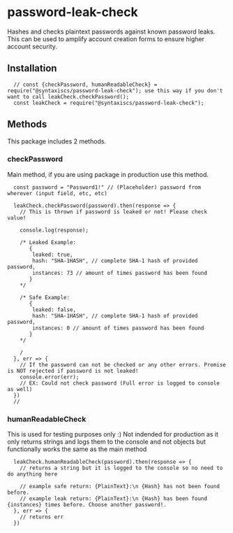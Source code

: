 # password-leak-check

Hashes and checks plaintext passwords against known password leaks. This can be used to amplify account creation forms to ensure higher account security.

## Installation

```
  // const {checkPassword, humanReadableCheck} = require("@syntaxiscs/password-leak-check"); use this way if you don't want to call leakCheck.checkPassword();
  const leakCheck = require("@syntaxiscs/password-leak-check");
```

## Methods

This package includes 2 methods.

### checkPassword
Main method, if you are using package in production use this method.
```
  const password = "Password1!" // (Placeholder) password from wherever (input field, etc, etc)
  
  leakCheck.checkPassword(password).then(response => {
    // This is thrown if password is leaked or not! Please check value!
    
    console.log(response);
    
    /* Leaked Example:
       {
        leaked: true,
        hash: "SHA-1HASH", // complete SHA-1 hash of provided password,
        instances: 73 // amount of times password has been found
       }
    */
    
    /* Safe Example:
       {
        leaked: false,
        hash: "SHA-1HASH", // complete SHA-1 hash of provided password,
        instances: 0 // amount of times password has been found
       }
    */
    
    /
  }, err => {
    // If the password can not be checked or any other errors. Promise is NOT rejected if password is not leaked!
    console.error(err);
    // EX: Could not check password (Full error is logged to console as well)
  })
  // 
```

### humanReadableCheck
This is used for testing purposes only :) Not indended for production as it only returns strings and logs them to the console and not objects but functionally works the same as the main method
```
  leakCheck.humanReadableCheck(password).then(response => {
    // returns a string but it is logged to the console so no need to do anything here
    
    // example safe return: {PlainText}:\n {Hash} has not been found before.
    // example leak return: {PlainText}:\n {Hash} has been found {instances} times before. Choose another password!.
  }, err => {
    // returns err
  })
```
